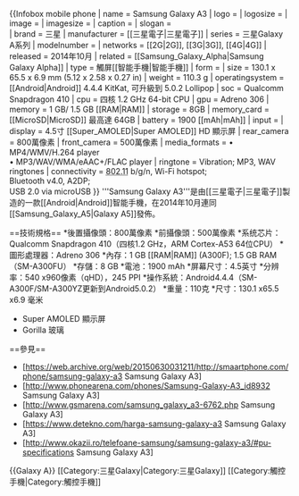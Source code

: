 {{Infobox mobile phone
| name             = Samsung Galaxy A3
| logo             = 
| logosize         = 
| image            = 
| imagesize        = 
| caption          = 
| slogan           =  
| brand            = 三星
| manufacturer     = [[三星電子|三星電子]]
| series           = 三星Galaxy A系列
| modelnumber      = 
| networks         = [[2G|2G]], [[3G|3G]], [[4G|4G]]
| released         = 2014年10月
| related          = [[Samsung_Galaxy_Alpha|Samsung Galaxy Alpha]]
| type             = 觸屏[[智能手機|智能手機]] 
| form             = 
| size             = 130.1 x 65.5 x 6.9 mm (5.12 x 2.58 x 0.27 in)
| weight           = 110.3 g
| operatingsystem  = [[Android|Android]] 4.4.4 KitKat, 可升級到 5.0.2 Lollipop
| soc              = Qualcomm Snapdragon 410
| cpu              = 四核 1.2 GHz 64-bit CPU
| gpu              = Adreno 306
| memory           = 1 GB/ 1.5 GB [[RAM|RAM]] 
| storage          = 8GB
| memory_card      = [[MicroSD|MicroSD]] 最高達 64GB 
| battery          = 1900 [[mAh|mAh]] 
| input            = 
| display          = 4.5寸 [[Super_AMOLED|Super AMOLED]] HD 顯示屏
| rear_camera      = 800萬像素
| front_camera     = 500萬像素
| media_formats    = • MP4/WMV/H.264 player<br>• MP3/WAV/WMA/eAAC+/FLAC player
| ringtone         = Vibration; MP3, WAV ringtones
| connectivity     = <abbr title="Wi-Fi">802.11</abbr> b/g/n, Wi-Fi hotspot;<br/>Bluetooth v4.0, A2DP;<br/>USB 2.0 via microUSB
}}
'''Samsung Galaxy A3'''是由[[三星電子|三星電子]]製造的一款[[Android|Android]]智能手機，在2014年10月連同[[Samsung_Galaxy_A5|Galaxy A5]]發佈。

==技術規格==
*後置攝像頭：800萬像素
*前攝像頭：500萬像素
*系统芯片：Qualcomm Snapdragon 410（四核1.2 GHz，ARM Cortex-A53 64位CPU）
*圖形處理器：Adreno 306
*內存：1 GB [[RAM|RAM]] (A300F); 1.5 GB RAM（SM-A300FU）
*存儲：8 GB
*電池：1900 mAh
*屏幕尺寸：4.5英寸
*分辨率：540 x960像素（qHD），245 PPI
*操作系統：Android4.4.4（SM-A300F/SM-A300YZ更新到Android5.0.2）
*重量：110克
*尺寸：130.1 x65.5 x6.9 毫米
* Super AMOLED 顯示屏
* Gorilla 玻璃

==參見==
* [https://web.archive.org/web/20150630031211/http://smaartphone.com/phone/samsung-galaxy-a3 Samsung Galaxy A3]
* [http://www.phonearena.com/phones/Samsung-Galaxy-A3_id8932 Samsung Galaxy A3]
* [http://www.gsmarena.com/samsung_galaxy_a3-6762.php Samsung Galaxy A3]
* [https://www.detekno.com/harga-samsung-galaxy-a3 Samsung Galaxy A3]
* [http://www.okazii.ro/telefoane-samsung/samsung-galaxy-a3/#pu-specifications Samsung Galaxy A3]

{{Galaxy A}}
[[Category:三星Galaxy|Category:三星Galaxy]]
[[Category:觸控手機|Category:觸控手機]]